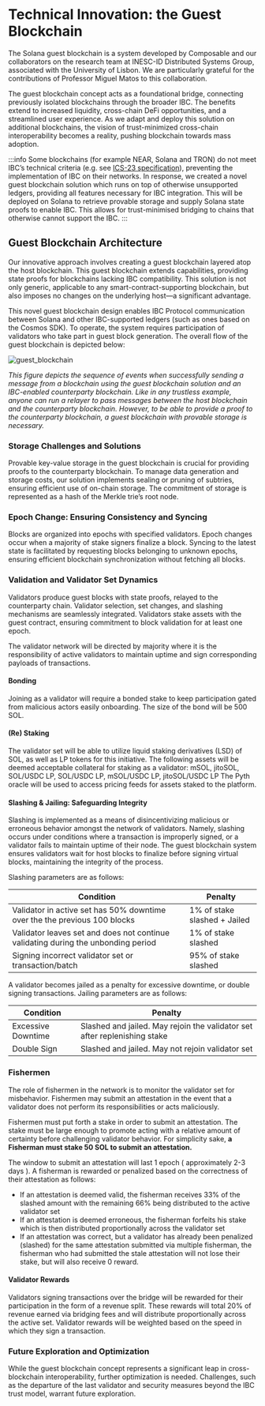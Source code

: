 # Technical Innovation: the Guest Blockchain

The Solana guest blockchain is a system developed by Composable and our collaborators on the research team at INESC-ID Distributed Systems Group, associated with the University of Lisbon. We are particularly grateful for the contributions of Professor Miguel Matos to this collaboration.

The guest blockchain concept acts as a foundational bridge, connecting previously isolated blockchains through the broader IBC. The benefits extend to increased liquidity, cross-chain DeFi opportunities, and a streamlined user experience. As we adapt and deploy this solution on additional blockchains, the vision of trust-minimized cross-chain interoperability becomes a reality, pushing blockchain towards mass adoption.

:::info
Some blockchains (for example NEAR, Solana and TRON) do not meet IBC’s technical criteria (e.g. see [ICS-23 specification](https://github.com/cosmos/ibc/tree/main/spec/core/ics-023-vector-commitments)), preventing the implementation of IBC on their networks. In response, we created a novel guest blockchain solution which runs on top of otherwise unsupported ledgers, providing all features necessary for IBC integration. This will be deployed on Solana to retrieve provable storage and supply Solana state proofs to enable IBC. This allows for trust-minimised bridging to chains that otherwise cannot support the IBC.
:::

## Guest Blockchain Architecture
Our innovative approach involves creating a guest blockchain layered atop the host blockchain. This guest blockchain extends capabilities, providing state proofs for blockchains lacking IBC compatibility. This solution is not only generic, applicable to any smart-contract-supporting blockchain, but also imposes no changes on the underlying host—a significant advantage.

This novel guest blockchain design enables IBC Protocol communication between Solana and other IBC-supported ledgers (such as ones based on the Cosmos SDK). To operate, the system requires participation of validators who take part in guest block generation. The overall flow of the guest blockchain is depicted below:

![guest_blockchain](../ibc/../solana/gb.png)

*This figure depicts the sequence of events when successfully sending a message from a blockchain using the guest blockchain solution and an IBC-enabled counterparty blockchain. Like in any trustless example, anyone can run a relayer to pass messages between the host blockchain and the counterparty blockchain. However, to be able to provide a proof to the counterparty blockchain, a guest blockchain with provable storage is necessary.*

### Storage Challenges and Solutions
Provable key-value storage in the guest blockchain is crucial for providing proofs to the counterparty blockchain. To manage data generation and storage costs, our solution implements sealing or pruning of subtries, ensuring efficient use of on-chain storage. The commitment of storage is represented as a hash of the Merkle trie’s root node.

### Epoch Change: Ensuring Consistency and Syncing
Blocks are organized into epochs with specified validators. Epoch changes occur when a majority of stake signers finalize a block. Syncing to the latest state is facilitated by requesting blocks belonging to unknown epochs, ensuring efficient blockchain synchronization without fetching all blocks.

### Validation and Validator Set Dynamics
Validators produce guest blocks with state proofs, relayed to the counterparty chain. Validator selection, set changes, and slashing mechanisms are seamlessly integrated. Validators stake assets with the guest contract, ensuring commitment to block validation for at least one epoch.

The validator network will be directed by majority where it is the responsibility of active validators to maintain uptime and sign corresponding payloads of transactions.

#### Bonding
Joining as a validator will require a bonded stake to keep participation gated from malicious actors easily onboarding. The size of the bond will be 500 SOL.

#### (Re) Staking
The validator set will be able to utilize liquid staking derivatives (LSD) of SOL, as well as LP tokens for this initiative. The following assets will be deemed acceptable collateral for staking as a validator: mSOL, jitoSOL, SOL/USDC LP, SOL/USDC LP, mSOL/USDC LP, jitoSOL/USDC LP
The Pyth oracle will be used to access pricing feeds for assets staked to the platform.

#### Slashing & Jailing: Safeguarding Integrity
Slashing is implemented as a means of disincentivizing malicious or erroneous behavior amongst the network of validators. Namely, slashing occurs under conditions where a transaction is improperly signed, or a validator fails to maintain uptime of their node. The guest blockchain system ensures validators wait for host blocks to finalize before signing virtual blocks, maintaining the integrity of the process.

Slashing parameters are as follows:

| Condition | Penalty |
| --------- | -------- |
| Validator in active set has 50% downtime over the the previous 100 blocks  | 1% of stake slashed + Jailed      |
| Validator leaves set and does not continue validating during the unbonding period    | 1% of stake slashed         |
| Signing incorrect validator set or transaction/batch      | 95% of stake slashed     |

A validator becomes jailed as a penalty for excessive downtime, or double signing transactions.
Jailing parameters are as follows:

| Condition | Penalty |
| --------- | -------- |
| Excessive Downtime | Slashed and jailed. May rejoin the validator set after replenishing stake      |
| Double Sign   | Slashed and jailed. May not rejoin validator set        |

### Fishermen
The role of fishermen in the network is to monitor the validator set for misbehavior. Fishermen may submit an attestation in the event that a validator does not perform its responsibilities or acts maliciously. 

Fishermen must put forth a stake in order to submit an attestation. The stake must be large enough to promote acting with a relative amount of certainty before challenging validator behavior. For simplicity sake, **a Fisherman must stake 50 SOL to submit an attestation.**

The window to submit an attestation will last 1 epoch ( approximately 2-3 days ). A fisherman is rewarded or penalized based on the correctness of their attestation as follows:

- If an attestation is deemed valid, the fisherman receives 33% of the slashed amount with the remaining 66% being distributed to the active validator set
- If an attestation is deemed erroneous, the fisherman forfeits his stake which is then distributed proportionally across the validator set
- If an attestation was correct, but a validator has already been penalized (slashed) for the same attestation submitted via multiple fisherman, the fisherman who had submitted the stale attestation will not lose their stake, but will also receive 0 reward.

#### Validator Rewards
Validators signing transactions over the bridge will be rewarded for their participation in the form of a revenue split. These rewards will total 20% of revenue earned via bridging fees and will distribute proportionally across the active set. Validator rewards will be weighted based on the speed in which they sign a transaction.

### Future Exploration and Optimization
While the guest blockchain concept represents a significant leap in cross-blockchain interoperability, further optimization is needed. Challenges, such as the departure of the last validator and security measures beyond the IBC trust model, warrant future exploration.
